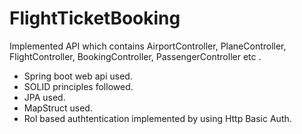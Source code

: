 # FlightTicketBooking

Implemented  API which contains AirportController, PlaneController, FlightController, BookingController, PassengerController etc
.
- Spring boot web api used.
- SOLID principles  followed.
- JPA  used.
- MapStruct used. 
- Rol based authtentication implemented by using Http Basic Auth.

